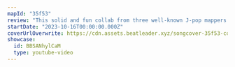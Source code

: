 ```yaml
---
mapId: "35f53"
review: "This solid and fun collab from three well-known J-pop mappers stands out for its two great top diffs, well-mapped downmaps and nice lights on the Lizzo Environment!"
startDate: "2023-10-16T00:00:00.000Z"
coverUrlOverwrite: https://cdn.assets.beatleader.xyz/songcover-35f53-cover.jpg
showcase:
  id: BBSANhylCaM
  type: youtube-video
---
```


